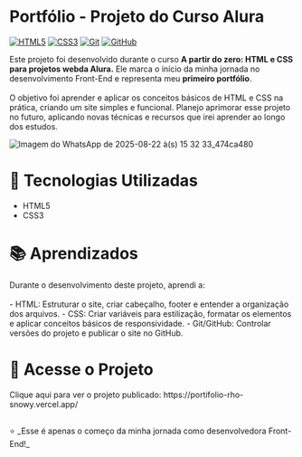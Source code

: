 <h1> Portfólio - Projeto do Curso Alura </h1>

[![HTML5](https://img.shields.io/badge/HTML5-E34F26?style=for-the-badge&logo=html5&logoColor=white)](https://developer.mozilla.org/pt-BR/docs/Web/HTML)
[![CSS3](https://img.shields.io/badge/CSS3-1572B6?style=for-the-badge&logo=css3&logoColor=white)](https://developer.mozilla.org/pt-BR/docs/Web/CSS)
[![Git](https://img.shields.io/badge/Git-F05032?style=for-the-badge&logo=git&logoColor=white)](https://git-scm.com/)
[![GitHub](https://img.shields.io/badge/GitHub-181717?style=for-the-badge&logo=github&logoColor=white)](https://github.com/)

<p>Este projeto foi desenvolvido durante o curso <strong>A partir do zero: HTML e CSS para projetos webda Alura.</strong>  
Ele marca o início da minha jornada no desenvolvimento Front-End e representa meu <strong>primeiro portfólio</strong>.  
<br><br>
O objetivo foi aprender e aplicar os conceitos básicos de HTML e CSS na prática, criando um site simples e funcional.  
Planejo aprimorar esse projeto no futuro, aplicando novas técnicas e recursos que irei aprender ao longo dos estudos. </p>


![Imagem do WhatsApp de 2025-08-22 à(s) 15 32 33_474ca480](https://github.com/user-attachments/assets/9a156e72-a9da-494e-9627-a778fbec79e9)



##
<h1> 🚀 Tecnologias Utilizadas </h1>
<ul>
  <li> HTML5</li>
  <li> CSS3</li>
</ul>

##

<h1>📚 Aprendizados </h1>
<p>Durante o desenvolvimento deste projeto, aprendi a:
  <br> <br>
- HTML: Estruturar o site, criar cabeçalho, footer e entender a organização dos arquivos.  
- CSS: Criar variáveis para estilização, formatar os elementos e aplicar conceitos básicos de responsividade.  
- Git/GitHub: Controlar versões do projeto e publicar o site no GitHub.</p>

##
<h1> 🔗 Acesse o Projeto</h1>
<p>Clique aqui para ver o projeto publicado: https://portifolio-rho-snowy.vercel.app/</p>

##
<p> ⭐️ _Esse é apenas o começo da minha jornada como desenvolvedora Front-End!_</p>
